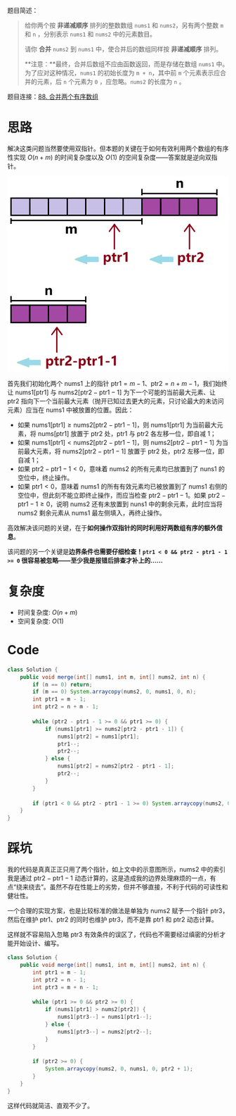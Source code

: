题目简述：

> 给你两个按 **非递减顺序** 排列的整数数组 `nums1` 和 `nums2`，另有两个整数 `m` 和 `n` ，分别表示 `nums1` 和 `nums2` 中的元素数目。
>
> 请你 **合并** `nums2` 到 `nums1` 中，使合并后的数组同样按 **非递减顺序** 排列。
>
> **注意：**最终，合并后数组不应由函数返回，而是存储在数组 `nums1` 中。为了应对这种情况，`nums1` 的初始长度为 `m + n`，其中前 `m` 个元素表示应合并的元素，后 `n` 个元素为 `0` ，应忽略。`nums2` 的长度为 `n` 。

题目连接：[88. 合并两个有序数组](https://leetcode.cn/problems/merge-sorted-array/)

# 思路

解决这类问题当然要使用双指针。但本题的关键在于如何有效利用两个数组的有序性实现 $O(n+m)$ 的时间复杂度以及 $O(1)$ 的空间复杂度——答案就是逆向双指针。

![双指针示意图](images/88.png)


首先我们初始化两个 $\text{nums}1$ 上的指针 $\text{ptr}1=m-1$、$\text{ptr}2=n+m-1$，我们始终让 $\text{nums1[ptr1]}$ 与 $\text{nums}2[\text{ptr2}-\text{ptr1}-1]$ 为下一个可能的当前最大元素、让 $\text{ptr}2$ 指向下一个当前最大元素（抛开已知过去更大的元素，只讨论最大的未访问元素）应当在 $\text{nums}1$ 中被放置的位置。因此：

- 如果 $\text{nums}1[\text{ptr}1]\geqslant\text{nums}2[\text{ptr2}-\text{ptr1}-1]$，则 $\text{nums}1[\text{ptr}1]$ 为当前最大元素，将 $\text{nums}[\text{ptr}1]$ 放置于 $\text{ptr}2$ 处，$\text{ptr}1$ 与 $\text{ptr}2$ 各左移一位，即自减 $1$；
- 如果 $\text{nums}1[\text{ptr}1]<\text{nums}2[\text{ptr2}-\text{ptr1}-1]$，则 $\text{nums}2[\text{ptr2}-\text{ptr1}-1]$ 为当前最大元素，将 $\text{nums}2[\text{ptr2}-\text{ptr1}-1]$ 放置于 $\text{ptr}2$ 处，$\text{ptr}2$ 左移一位，即自减 $1$；
- 如果 $\text{ptr2}-\text{ptr1}-1<0$，意味着 $\text{nums}2$ 的所有元素均已放置到了 $\text{nuns}1$ 的空位中，终止操作。
- 如果 $\text{ptr}1<0$，意味着 $\text{nums}1$ 的所有有效元素均已被放置到了 $\text{nums}1$ 右侧的空位中，但此刻不能立即终止操作，而应当检查 $\text{ptr2}-\text{ptr1}-1$。如果 $\text{ptr2}-\text{ptr1}-1\geqslant 0$，说明 $\text{nums}2$ 还有未放置到 $\text{nuns}1$ 中的剩余元素，此时应当将 $\text{nums}2$ 剩余元素从 $\text{nums}1$ 最左侧填入，再终止操作。

高效解决该问题的关键，在于**如何操作双指针的同时利用好两数组有序的额外信息**。

该问题的另一个关键是**边界条件也需要仔细检查！`ptr1 < 0 && ptr2 - ptr1 - 1 >= 0` 很容易被忽略——至少我是报错后排查才补上的……**

# 复杂度

- 时间复杂度: $O(n+m)$
- 空间复杂度: $O(1)$

# Code
```java
class Solution {
    public void merge(int[] nums1, int m, int[] nums2, int n) {
        if (n == 0) return;
        if (m == 0) System.arraycopy(nums2, 0, nums1, 0, n);
        int ptr1 = m - 1;
        int ptr2 = n + m - 1;

        while (ptr2 - ptr1 - 1 >= 0 && ptr1 >= 0) {
            if (nums1[ptr1] >= nums2[ptr2 - ptr1 - 1]) {
                nums1[ptr2] = nums1[ptr1];
                ptr1--;
                ptr2--;
            } else {
                nums1[ptr2] = nums2[ptr2 - ptr1 - 1];
                ptr2--;
            }
        }

        if (ptr1 < 0 && ptr2 - ptr1 - 1 >= 0) System.arraycopy(nums2, 0, nums1, 0, ptr2 - ptr1);
    }
}
```

# 踩坑

我的代码是真真正正只用了两个指针，如上文中的示意图所示，$\text{nums}2$ 中的索引我是通过 $\text{ptr2}-\text{ptr1}-1$ 动态计算的，这是造成我的边界处理麻烦的一点，有点“绕来绕去”。虽然不存在性能上的劣势，但并不够直接，不利于代码的可读性和健壮性。

一个合理的实现方案，也是比较标准的做法是单独为 $\text{nums}2$ 赋予一个指针 $\text{ptr}3$，然后在维护 $\text{ptr}1$、$\text{ptr}2$ 的同时也维护 $\text{ptr}3$，而不是靠 $\text{ptr}1$ 和 $\text{ptr}2$ 动态计算。

这样就不容易陷入忽略 $\text{ptr}3$ 有效条件的误区了，代码也不需要经过缜密的分析才能开始设计、编写。

```java
class Solution {
    public void merge(int[] nums1, int m, int[] nums2, int n) {
        int ptr1 = m - 1;
        int ptr2 = n - 1;
        int ptr3 = m + n - 1;

        while (ptr1 >= 0 && ptr2 >= 0) {
            if (nums1[ptr1] > nums2[ptr2]) {
                nums1[ptr3--] = nums1[ptr1--];
            } else {
                nums1[ptr3--] = nums2[ptr2--];
            }
        }

        if (ptr2 >= 0) {
            System.arraycopy(nums2, 0, nums1, 0, ptr2 + 1);
        }
    }
}
```

这样代码就简洁、直观不少了。